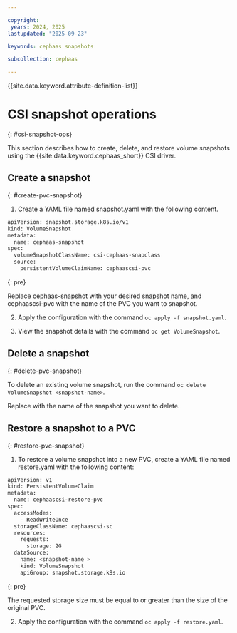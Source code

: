 ```yaml
---

copyright:
 years: 2024, 2025
lastupdated: "2025-09-23"

keywords: cephaas snapshots

subcollection: cephaas

---
```


{{site.data.keyword.attribute-definition-list}}

# CSI snapshot operations
{: #csi-snapshot-ops}

This section describes how to create, delete, and restore volume snapshots using the {{site.data.keyword.cephaas_short}} CSI driver. 


## Create a snapshot
{: #create-pvc-snapshot}

1. Create a YAML file named snapshot.yaml with the following content. 

```sh
apiVersion: snapshot.storage.k8s.io/v1
kind: VolumeSnapshot
metadata:
  name: cephaas-snapshot
spec:
  volumeSnapshotClassName: csi-cephaas-snapclass
  source:
    persistentVolumeClaimName: cephaascsi-pvc
```
{: pre}

Replace cephaas-snapshot with your desired snapshot name, and cephaascsi-pvc with the name of the PVC you want to snapshot.

2. Apply the configuration with the command `oc apply -f snapshot.yaml`.

3. View the snapshot details with the command `oc get VolumeSnapshot`.


## Delete a snapshot
{: #delete-pvc-snapshot}

To delete an existing volume snapshot, run the command `oc delete VolumeSnapshot <snapshot-name>`.

Replace <snapshot-name> with the name of the snapshot you want to delete.


## Restore a snapshot to a PVC
{: #restore-pvc-snapshot}

1. To restore a volume snapshot into a new PVC, create a YAML file named restore.yaml with the following content:

```sh
apiVersion: v1
kind: PersistentVolumeClaim
metadata:
  name: cephaascsi-restore-pvc
spec:
  accessModes:
    - ReadWriteOnce
  storageClassName: cephaascsi-sc
  resources:
    requests:
      storage: 2G
  dataSource:
    name: <snapshot-name >                
    kind: VolumeSnapshot
    apiGroup: snapshot.storage.k8s.io
```
{: pre}

The requested storage size must be equal to or greater than the size of the original PVC.

2. Apply the configuration with the command `oc apply -f restore.yaml`.

